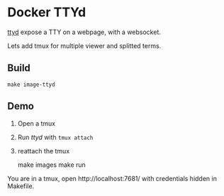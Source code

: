 Docker TTYd
===========

[ttyd](https://github.com/tsl0922/ttyd) expose a TTY on a webpage, with a websocket.

Lets add tmux for multiple viewer and splitted terms.

## Build

    make image-ttyd

## Demo

1) Open a tmux
2) Run *ttyd* with `tmux attach`
3) reattach the tmux

    make images
    make run

You are in a tmux, open http://localhost:7681/ with credentials hidden in Makefile.
